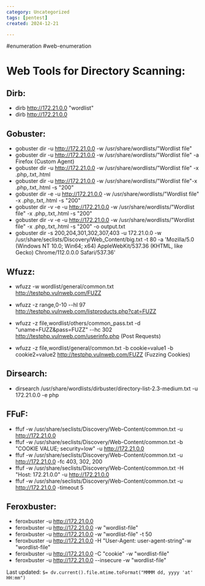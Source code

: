 ```yaml
---
category: Uncategorized
tags: [pentest]
created: 2024-12-21

---
```

#enumeration #web-enumeration
# Web Tools for Directory Scanning: 

## Dirb: 

- dirb http://172.21.0.0 "wordlist"
- dirb http://172.21.0.0

## Gobuster: 

- gobuster dir -u http://172.21.0.0 -w /usr/share/wordlists/"Wordlist file"
- gobuster dir -u http://172.21.0.0  -w /usr/share/wordlists/"Wordlist file" -a Firefox (Custom Agent)
- gobuster dir -u http://172.21.0.0 -w /usr/share/wordlists/"Wordlist file" -x .php,.txt,.html
- gobuster dir -u http://172.21.0.0 -w /usr/share/wordlists/"Wordlist file"-x .php,.txt,.html -s "200"
- gobuster dir -e -u http://172.21.0.0 -w /usr/share/wordlists/"Wordlist file" -x .php,.txt,.html -s "200"
- gobuster dir -v -e -u http://172.21.0.0 -w /usr/share/wordlists/"Wordlist file" -x .php,.txt,.html -s "200"
- gobuster dir -v -e -u http://172.21.0.0 -w /usr/share/wordlists/"Wordlist file" -x .php,.txt,.html -s "200" -o output.txt
- gobuster dir -s 200,204,301,302,307,403 -u 172.21.0.0 -w /usr/share/seclists/Discovery/Web_Content/big.txt -t 80 -a 'Mozilla/5.0 (Windows NT 10.0; Win64; x64) AppleWebKit/537.36 (KHTML, like Gecko) Chrome/112.0.0.0 Safari/537.36'

## Wfuzz:

- wfuzz -w wordlist/general/common.txt http://testphp.vulnweb.com/FUZZ
- wfuzz -z range,0-10 --hl 97 http://testphp.vulnweb.com/listproducts.php?cat=FUZZ
- wfuzz -z file,wordlist/others/common_pass.txt -d "uname=FUZZ&pass=FUZZ"  --hc 302 http://testphp.vulnweb.com/userinfo.php (Post Requests)

- wfuzz -z file,wordlist/general/common.txt -b cookie=value1 -b cookie2=value2 http://testphp.vulnweb.com/FUZZ (Fuzzing Cookies)

## Dirsearch: 

- dirsearch /usr/share/wordlists/dirbuster/directory-list-2.3-medium.txt -u 172.21.0.0 -e php

## FFuF:

- ffuf -w /usr/share/seclists/Discovery/Web-Content/common.txt -u http://172.21.0.0
- ffuf -w /usr/share/seclists/Discovery/Web-Content/common.txt -b "COOKIE VALUE; security=low" -u http://172.21.0.0
- ffuf -w /usr/share/seclists/Discovery/Web-Content/common.txt -u http://172.21.0.0 -fc 403, 302, 200
- ffuf -w /usr/share/seclists/Discovery/Web-Content/common.txt -H "Host: 172.21.0.0" -u http://172.21.0.0
- ffuf -w /usr/share/seclists/Discovery/Web-Content/common.txt -u http://172.21.0.0 -timeout 5

## Feroxbuster:

- feroxbuster -u http://172.21.0.0
- feroxbuster -u http://172.21.0.0 -w "wordlist-file"
- feroxbuster -u http://172.21.0.0 -w "wordlist-file" -t 50
- feroxbuster -u http://172.21.0.0 -H "User-Agent: user-agent-string"-w "wordlist-file"
- feroxbuster -u http://172.21.0.0 -C "cookie" -w "wordlist-file"
- feroxbuster -u http://172.21.0.0 --insecure -w "wordlist-file"


Last updated: `$= dv.current().file.mtime.toFormat("MMMM dd, yyyy 'at' HH:mm")`
